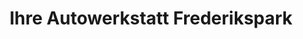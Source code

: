 ---
title: "Ihre Autowerkstatt Frederikspark"
url: /norderstedt/ihre-autowerkstatt-frederikspark/
shop: Autowerkstatt
---